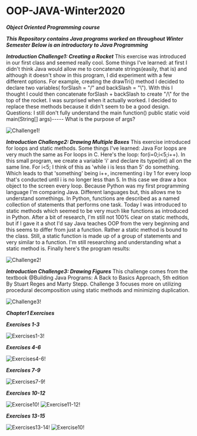 # OOP-JAVA-Winter2020

***Object Oriented Programming course*** 

***This Repository contains Java programs worked on throughout Winter Semester***
***Below is an introductory to Java Programming***

***Introduction Challenge1: Creating a Rocket***
This exercise was introduced in our first class and seemed really cool. Some things I've learned: 
at first I didn't think Java would allow me to concatenate strings(easily, that is) and although 
it doesn't show in this program, I did experiment with a few different options. For example, creating
the drawTri() method I decided to declare two variables( forSlash = "/" and backSlash = "\\"). With 
this I thought I could then concatenate forSlash + backSlash to create "/\\" for the top of the rocket.
I was surprised when it actually worked. I decided to replace these methods because it didn't seem to 
be a good design. Questions: I still don't fully understand the main function()
public static void main(String[] args)----- What is the purpose of args?

![Challenge1!](Rocket.png)

***Introduction Challenge2: Drawing Multiple Boxes***
This exercise introduced for loops and static methods. Some things I've learned: Java For loops are very 
much the same as For loops in C. Here's the loop: for(i=0;i<5;i++). In this small program, we create a 
variable 'i' and declare its type(int) all on the same line. For i<5; I think of this as 'while i is less than 5'
do something. Which leads to that 'something' being i++, incrementing i by 1 for every loop that's conducted until 
i is no longer less than 5. In this case we draw a box object to the screen every loop. 
Because Python was my first programming language I'm comparing Java. Different languages but, this allows me to 
understand somethings. In Python, functions are described as a named collection of statements that performs one 
task. Today I was introduced to static methods which seemed to be very much like functions as introduced in Python. 
After a bit of research, I'm still not 100% clear on static methods, but if I gave it a shot I'd say Java teaches 
OOP from the very beginning and this seems to differ from just a function. Rather a static method is bound to the class.
Still, a static function is made up of a group of statements and very similar to a function. I'm still researching and 
understanding what a static method is. Finally here's the program results: 

![Challenge2!](Hello1.png)

***Introduction Challenge3: Drawing Figures***
This challenge comes from the textbook @Building Java Programs: A Back to Basics Approach, 5th edition By Stuart Reges and 
Marty Stepp. Challenge 3 focuses more on utilizing procedural decomposition using static methods and minimizing duplication. 

![Challenge3!](Figures.png)

***Chapter1 Exercises*** 

***Exercises 1-3***

![Exercises1-3!](/Pics/Exercises1-3.png)

***Exercises 4-6***

![Exercises4-6!](/Pics/Exercises4-6.png)

***Exercises 7-9***

![Exercises7-9!](/Pics/Exercises7-9.png)

***Exercises 10-12***

![Exercise10!](/Pics/Exercise10.png)
![Exercise11-12!](/Pics/Exercise11-12.png)

***Exercises 13-15***

![Exercises13-14!](/Pics/Exercises13-14.png)
![Exercise10!](/Pics/Exercise10.png)
